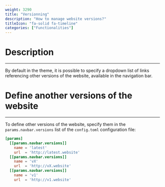 ```yaml
---
weight: 3290
title: "Versionning"
description: "How to manage website versions?"
titleIcon: "fa-solid fa-timeline"
categories: ["Functionalities"]
---
```


# Description
---

By default in the theme, it is possible to specify a dropdown list of links referencing other versions of the website, available in the navigation bar.

# Define another versions of the website
---

To define other versions of the website, specify them in the `params.navbar.versions` list of the `config.toml` configuration file:
```toml
[params]
  [[params.navbar.versions]]
    name = 'latest'
    url  = 'http://latest.website'
  [[params.navbar.versions]]
    name = 'vX'
    url  = 'http://vX.website'
  [[params.navbar.versions]]
    name = 'v1'
    url  = 'http://v1.website'
```
